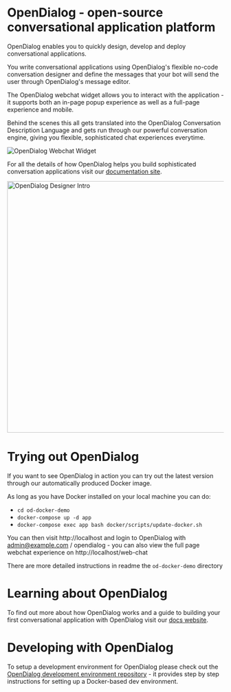 

# OpenDialog - open-source conversational application platform

OpenDialog enables you to quickly design, develop and deploy conversational applications. 

You write conversational applications using OpenDialog's flexible no-code conversation designer and define the messages that your bot will send the user through OpenDialog's message editor.  

The OpenDialog webchat widget allows you to interact with the application - it supports both an in-page popup experience as well as a full-page experience and mobile. 

Behind the scenes this all gets translated into the OpenDialog Conversation Description Language and gets run through our powerful conversation engine, giving you flexible, sophisticated chat experiences everytime. 

<img src="https://www.opendialog.ai/wp-content/uploads/2021/04/webchat_images.png" alt="OpenDialog Webchat Widget">

For all the details of how OpenDialog helps you build sophisticated conversation applications visit our [documentation site](https://docs.opendialog.ai).

<img src="https://www.opendialog.ai/wp-content/uploads/2021/04/od_intro2-1.gif" width="585px" alt="OpenDialog Designer Intro">


# Trying out OpenDialog

If you want to see OpenDialog in action you can try out the latest version through our automatically produced Docker image. 

As long as you have Docker installed on your local machine you can do:
- `cd od-docker-demo`
- `docker-compose up -d app`
- `docker-compose exec app bash docker/scripts/update-docker.sh`

You can then visit http://localhost and login to OpenDialog with admin@example.com / opendialog - you can also view the full page webchat experience on http://localhost/web-chat

There are more detailed instructions in readme the `od-docker-demo` directory

# Learning about OpenDialog

To find out more about how OpenDialog works and a guide to building your first conversational application with OpenDialog visit our [docs website](https://docs.opendialog.ai). 

# Developing with OpenDialog

To setup a development environment for OpenDialog please check out the [OpenDialog development environment repository](https://github.com/opendialogai/opendialog-dev-environment) - it provides step by step instructions for setting up a Docker-based dev environment.  

